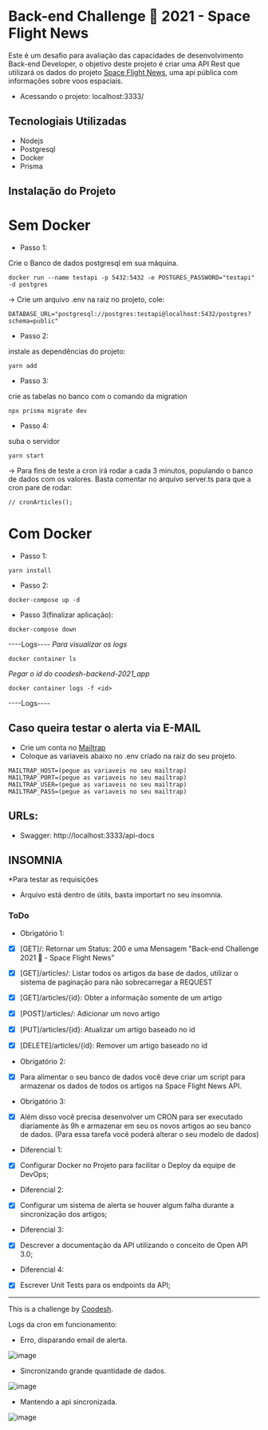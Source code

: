 # Back-end Challenge 🏅 2021 - Space Flight News

Este é um desafio para avaliação das capacidades de desenvolvimento Back-end Developer, o objetivo deste projeto é criar uma API Rest que utilizará os dados do projeto
[Space Flight News](https://api.spaceflightnewsapi.net/v3/documentation), uma api pública com informações sobre voos espaciais.

- Acessando o projeto: localhost:3333/

## Tecnologiais Utilizadas

- Nodejs
- Postgresql
- Docker
- Prisma

## Instalação do Projeto

# Sem Docker

- Passo 1:

Crie o Banco de dados postgresql em sua máquina.

```
docker run --name testapi -p 5432:5432 -e POSTGRES_PASSWORD="testapi" -d postgres
```

-> Crie um arquivo .env na raiz no projeto, cole:

```
DATABASE_URL="postgresql://postgres:testapi@localhost:5432/postgres?schema=public"
```

- Passo 2:

instale as dependências do projeto:

```
yarn add
```

- Passo 3:

crie as tabelas no banco com o comando da migration

```
npx prisma migrate dev
```

- Passo 4:

suba o servidor

```
yarn start
```

-> Para fins de teste a cron irá rodar a cada 3 minutos, populando o banco de dados com os valores. Basta comentar no arquivo server.ts para que a cron pare de rodar:
```
// cronArticles();
```

# Com Docker

- Passo 1:
```
yarn install
```

- Passo 2:
```
docker-compose up -d
```

- Passo 3(finalizar aplicação):
```
docker-compose down
```

----Logs----
*Para visualizar os logs*
   ```
   docker container ls
   ```
   *Pegar o id do coodesh-backend-2021_app*
   ```
   docker container logs -f <id>
   ```
----Logs----

## Caso queira testar o alerta via E-MAIL

- Crie um conta no [Mailtrap](https://mailtrap.io/signin)
- Coloque as variaveis abaixo no .env criado na raiz do seu projeto. 

```
MAILTRAP_HOST=(pegue as variaveis no seu mailtrap)
MAILTRAP_PORT=(pegue as variaveis no seu mailtrap)
MAILTRAP_USER=(pegue as variaveis no seu mailtrap)
MAILTRAP_PASS=(pegue as variaveis no seu mailtrap)
```

## URLs:
 - Swagger: 
http://localhost:3333/api-docs

## INSOMNIA
*Para testar as requisições
- Arquivo está dentro de útils, basta importart no seu insomnia.

### ToDo

- Obrigatório 1:

* [x] [GET]/: Retornar um Status: 200 e uma Mensagem "Back-end Challenge 2021 🏅 - Space Flight News"
* [x] [GET]/articles/: Listar todos os artigos da base de dados, utilizar o sistema de paginação para não sobrecarregar a REQUEST
* [x] [GET]/articles/{id}: Obter a informação somente de um artigo
* [x] [POST]/articles/: Adicionar um novo artigo

* [x] [PUT]/articles/{id}: Atualizar um artigo baseado no id
* [x] [DELETE]/articles/{id}: Remover um artigo baseado no id

- Obrigatório 2:

* [x] Para alimentar o seu banco de dados você deve criar um script para armazenar os dados de todos os artigos na Space Flight News API.

- Obrigatório 3:

* [x] Além disso você precisa desenvolver um CRON para ser executado diariamente às 9h e armazenar em seu os novos artigos ao seu banco de dados. (Para essa tarefa você poderá alterar o seu modelo de dados)

- Diferencial 1:

* [x] Configurar Docker no Projeto para facilitar o Deploy da equipe de DevOps;

- Diferencial 2:

* [x] Configurar um sistema de alerta se houver algum falha durante a sincronização dos artigos;

- Diferencial 3:

* [x] Descrever a documentação da API utilizando o conceito de Open API 3.0;

- Diferencial 4:

* [x] Escrever Unit Tests para os endpoints da API;

---

This is a challenge by [Coodesh](https://coodesh.com).

Logs da cron em funcionamento: 
- Erro, disparando email de alerta.


![image](https://user-images.githubusercontent.com/53198996/175331422-3cb8f371-692f-45e4-8779-879f972550e2.png)
- Sincronizando grande quantidade de dados.


![image](https://user-images.githubusercontent.com/53198996/175331629-07b8436b-6344-418c-ab13-1836e927dd01.png)
- Mantendo a api sincronizada.


![image](https://user-images.githubusercontent.com/53198996/175331757-c2af895a-13ef-48e4-bd48-d7ffe5dac352.png)



